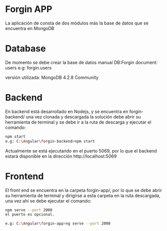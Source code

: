 # Forgin APP

La aplicación de consta de dos módulos más la base de datos que se encuentra en MongoDB

# Database

De momento se debe crear la base de datos manual
DB:Forgin
    document: users
    e.g: forgin.users

versión utilizada: MongoDB 4.2.8 Community

# Backend
En backend está desarrollado en Nodejs, y se encuentra en forgin-backend/ una vez clonada y descargada la solución debe abrir su herramienta de terminal y se debe ir a la ruta de descarga y ejecutar el comando: 

```bash
npm start
e.g: C:\Angular\forgin-backend>npm start
```

Actualmente se está ejecutando en el puerto 5069, por lo que el backend estará disponible en la dirección http://localhost:5069 

# Frontend
El front end se encuentra en la carpeta forgin-app/, por lo que se debe abrir su herramienta de terminal y dirigirse a esta carpeta en la ruta descargada, una vez ahí se debe ejecutar el comando: 

```bash
npm serve --port 2000
el puerto es opcional.

e.g: C:\Angular\forgin-app>ng serve --port 2000
```
